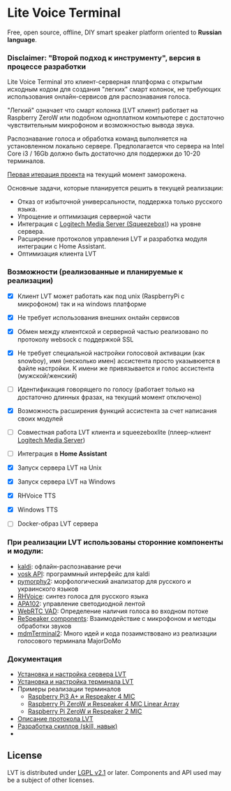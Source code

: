 # Lite Voice Terminal
Free, open source, offline, DIY smart speaker platform oriented to **Russian language**.

### Disclaimer: "Второй подход к инструменту", версия в процессе разработки

Lite Voice Terminal это клиент-серверная платформа с открытым исходным кодом для создания "легких" смарт колонок,
не требующих использования онлайн-сервисов для распознавания голоса.

"Легкий" означает что смарт колонка (LVT клиент) работает на Raspberry ZeroW или подобном одноплатном компьютере с достаточно 
чувствительным микрофоном и возможностью вывода звука.

Распознавание голоса и обработка команд выполняется на установленном локально сервере.
Предполагается что сервера на Intel Core i3 / 16Gb должно быть достаточно для поддержки до 10-20 терминалов.

[Первая итерация проекта](https://github.com/mosave/LVTerminal/tree/iteration0) на текущий момент заморожена.

Основные задачи, которые планируется решить в текущей реализации:
 - Отказ от избыточной универсальности, поддержка только русского языка.
 - Упрощение и оптимизация серверной части
 - Интеграция с [Logitech Media Server (Squeezebox)](https://mysqueezebox.com/index/Home)) на уровне сервера.
 - Расширение протоколов управления LVT и разработка модуля интеграции с Home Assistant.
 - Оптимизация клиента LVT


### Возможности (реализованные и планируемые к реализации)

- [x] Клиент LVT может работать как под unix (RaspberryPi с микрофоном) так и на windows платформе
- [x] Не требует использования внешних онлайн сервисов
- [x] Обмен между клиентской и серверной частью реализовано по протоколу websock с поддержкой SSL
- [x] Не требует специальной настройки голосовой активации (как snowboy), имя (несколько имен) ассистента 
просто указывюется в файле настройки. К имени же привязывается и голос ассистента (мужской/женский)
- [ ] Идентификация говорящего по голосу (работает только на достаточно длинных фразах, на текущий момент отключено)
- [x] Возможность расширения функций ассистента за счет написания своих модулей 
- [ ] Совместная работа LVT клиента и squeezeboxlite (плеер-клиент [Logitech Media Server](https://mysqueezebox.com/index/Home))
- [ ] Интеграция в **Home Assistant**
- [x] Запуск сервера LVT на Unix
- [x] Запуск сервера LVT на Windows
- [x] RHVoice TTS
- [x] Windows TTS
- [ ] Docker-образ LVT сервера 


### При реализации LVT использованы сторонние компоненты и модули:

* [kaldi](https://github.com/alphacep/kaldi): офлайн-распознавание речи
* [vosk API](https://github.com/alphacep/vosk-api): программный интерфейс для kaldi
* [pymorphy2](https://github.com/kmike/pymorphy2): морфологический анализатор для русского и украинского языков
* [RHVoice](https://github.com/Olga-Yakovleva/RHVoice):  синтез голоса для русского языка
* [APA102](https://pypi.org/project/apa102): управление светодиодной лентой
* [WebRTC VAD](https://github.com/wiseman/py-webrtcvad): Определение наличия голоса во входном потоке
* [ReSpeaker components](https://github.com/respeaker): Взаимодействие с микрофоном и методы обработки звуков
* [mdmTerminal2](https://github.com/Aculeasis/mdmTerminal2): Много идей и кода позаимствовано из реализации голосового терминала MajorDoMo

### Документация
 * [Установка и настройка сервера LVT](https://github.com/mosave/LVTerminal/blob/master/docs/Configuration%20-%20Server.md)
 * [Установка и настройка терминала LVT](https://github.com/mosave/LVTerminal/blob/master/docs/Configuration%20-%20Terminal.md)
 * Примеры реализации терминалов
    * [Raspberry Pi3 A+ и Respeaker 4 MIC](https://github.com/mosave/LVTerminal/tree/master/hardware/RPi%203A%2B%20with%20Respeaker4/readme.md)
    * [Raspberry Pi ZeroW и Respeaker 4 MIC Linear Array](https://github.com/mosave/LVTerminal/tree/master/hardware/RPi%20Zero%20with%20Respeaker4%20Linear%20Array/readme.md)
    * [Raspberry Pi ZeroW и Respeaker 2 MIC](https://github.com/mosave/LVTerminal/tree/master/hardware/RPi%20Zero%20with%20Respeaker2/readme.md)
 * [Описание протокола LVT](https://github.com/mosave/LVTerminal/blob/master/docs/LVT%20Protocol.md)
 * [Разработка скиллов (skill, навык)](https://github.com/mosave/LVTerminal/blob/master/docs/Skill%20Development.md)
 * []()

## License

LVT is distributed under [LGPL v2.1](https://www.gnu.org/licenses/lgpl-2.1.html) or later.
Components and API used may be a subject of other licenses.
